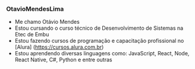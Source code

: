 ### OtavioMendesLima

- Me chamo Otávio Mendes 
- Estou cursando o curso técnico de Desenvolvimento de Sistemas na Etec de Embu
- Estou fazendo cursos de programação e capacitação profissional no [Alura] (https://cursos.alura.com.br)
- Estou aprendendo diversas linguagens como: JavaScript, React, Node, React Native, C#, Python e entre outras

